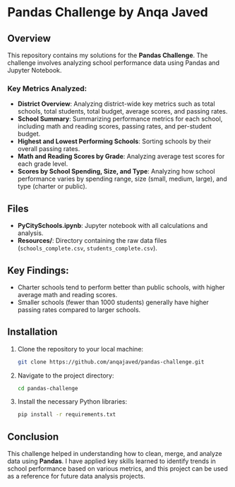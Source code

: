 # Pandas Challenge by Anqa Javed

## Overview
This repository contains my solutions for the **Pandas Challenge**. The challenge involves analyzing school performance data using Pandas and Jupyter Notebook. 

### Key Metrics Analyzed:
- **District Overview**: Analyzing district-wide key metrics such as total schools, total students, total budget, average scores, and passing rates.
- **School Summary**: Summarizing performance metrics for each school, including math and reading scores, passing rates, and per-student budget.
- **Highest and Lowest Performing Schools**: Sorting schools by their overall passing rates.
- **Math and Reading Scores by Grade**: Analyzing average test scores for each grade level.
- **Scores by School Spending, Size, and Type**: Analyzing how school performance varies by spending range, size (small, medium, large), and type (charter or public).

## Files
- **PyCitySchools.ipynb**: Jupyter notebook with all calculations and analysis.
- **Resources/**: Directory containing the raw data files (`schools_complete.csv`, `students_complete.csv`).

## Key Findings:
- Charter schools tend to perform better than public schools, with higher average math and reading scores.
- Smaller schools (fewer than 1000 students) generally have higher passing rates compared to larger schools.
  
## Installation
1. Clone the repository to your local machine:
    ```bash
    git clone https://github.com/anqajaved/pandas-challenge.git
    ```
2. Navigate to the project directory:
    ```bash
    cd pandas-challenge
    ```
3. Install the necessary Python libraries:
    ```bash
    pip install -r requirements.txt
    ```

## Conclusion
This challenge helped in understanding how to clean, merge, and analyze data using **Pandas**. I have applied key skills learned to identify trends in school performance based on various metrics, and this project can be used as a reference for future data analysis projects.


